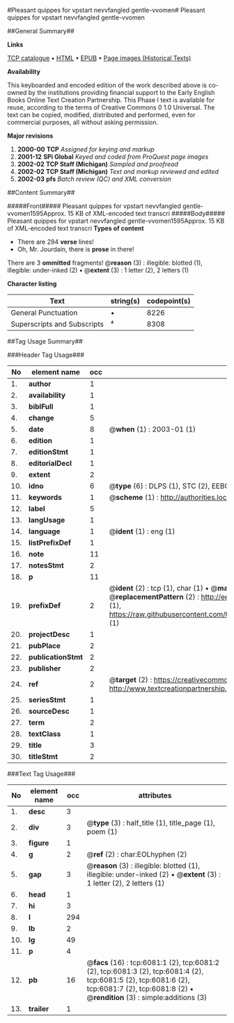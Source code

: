 #Pleasant quippes for vpstart nevvfangled gentle-vvomen#
Pleasant quippes for vpstart nevvfangled gentle-vvomen

##General Summary##

**Links**

[TCP catalogue](http://www.ota.ox.ac.uk/tcp/)  • 
[HTML](http://tei.it.ox.ac.uk/tcp/Texts-HTML/free/A01/A01952.html)  • 
[EPUB](http://tei.it.ox.ac.uk/tcp/Texts-EPUB/free/A01/A01952.epub) • 
[Page images (Historical Texts)](https://data.historicaltexts.jisc.ac.uk/view?pubId=eebo-99841495e&pageId=eebo-99841495e-6081-1)

**Availability**

This keyboarded and encoded edition of the
	       work described above is co-owned by the institutions
	       providing financial support to the Early English Books
	       Online Text Creation Partnership. This Phase I text is
	       available for reuse, according to the terms of Creative
	       Commons 0 1.0 Universal. The text can be copied,
	       modified, distributed and performed, even for
	       commercial purposes, all without asking permission.

**Major revisions**

1. __2000-00__ __TCP__ *Assigned for keying and markup*
1. __2001-12__ __SPi Global__ *Keyed and coded from ProQuest page images*
1. __2002-02__ __TCP Staff (Michigan)__ *Sampled and proofread*
1. __2002-02__ __TCP Staff (Michigan)__ *Text and markup reviewed and edited*
1. __2002-03__ __pfs__ *Batch review (QC) and XML conversion*

##Content Summary##

#####Front#####
Pleasant quippes for vpstart nevvfangled gentle-vvomen1595Approx. 15 KB of XML-encoded text transcri
#####Body#####
Pleasant quippes for vpstart nevvfangled gentle-vvomen1595Approx. 15 KB of XML-encoded text transcri
**Types of content**

  * There are 294 **verse** lines!
  * Oh, Mr. Jourdain, there is **prose** in there!

There are 3 **ommitted** fragments! 
 @__reason__ (3) : illegible: blotted (1), illegible: under-inked (2)  •  @__extent__ (3) : 1 letter (2), 2 letters (1)

**Character listing**


|Text|string(s)|codepoint(s)|
|---|---|---|
|General Punctuation|•|8226|
|Superscripts             and Subscripts|⁴|8308|

##Tag Usage Summary##

###Header Tag Usage###

|No|element name|occ|attributes|
|---|---|---|---|
|1.|__author__|1||
|2.|__availability__|1||
|3.|__biblFull__|1||
|4.|__change__|5||
|5.|__date__|8| @__when__ (1) : 2003-01 (1)|
|6.|__edition__|1||
|7.|__editionStmt__|1||
|8.|__editorialDecl__|1||
|9.|__extent__|2||
|10.|__idno__|6| @__type__ (6) : DLPS (1), STC (2), EEBO-CITATION (1), PROQUEST (1), VID (1)|
|11.|__keywords__|1| @__scheme__ (1) : http://authorities.loc.gov/ (1)|
|12.|__label__|5||
|13.|__langUsage__|1||
|14.|__language__|1| @__ident__ (1) : eng (1)|
|15.|__listPrefixDef__|1||
|16.|__note__|11||
|17.|__notesStmt__|2||
|18.|__p__|11||
|19.|__prefixDef__|2| @__ident__ (2) : tcp (1), char (1)  •  @__matchPattern__ (2) : ([0-9\-]+):([0-9IVX]+) (1), (.+) (1)  •  @__replacementPattern__ (2) : http://eebo.chadwyck.com/downloadtiff?vid=$1&page=$2 (1), https://raw.githubusercontent.com/textcreationpartnership/Texts/master/tcpchars.xml#$1 (1)|
|20.|__projectDesc__|1||
|21.|__pubPlace__|2||
|22.|__publicationStmt__|2||
|23.|__publisher__|2||
|24.|__ref__|2| @__target__ (2) : https://creativecommons.org/publicdomain/zero/1.0/ (1), http://www.textcreationpartnership.org/docs/. (1)|
|25.|__seriesStmt__|1||
|26.|__sourceDesc__|1||
|27.|__term__|2||
|28.|__textClass__|1||
|29.|__title__|3||
|30.|__titleStmt__|2||


###Text Tag Usage###

|No|element name|occ|attributes|
|---|---|---|---|
|1.|__desc__|3||
|2.|__div__|3| @__type__ (3) : half_title (1), title_page (1), poem (1)|
|3.|__figure__|1||
|4.|__g__|2| @__ref__ (2) : char:EOLhyphen (2)|
|5.|__gap__|3| @__reason__ (3) : illegible: blotted (1), illegible: under-inked (2)  •  @__extent__ (3) : 1 letter (2), 2 letters (1)|
|6.|__head__|1||
|7.|__hi__|3||
|8.|__l__|294||
|9.|__lb__|2||
|10.|__lg__|49||
|11.|__p__|4||
|12.|__pb__|16| @__facs__ (16) : tcp:6081:1 (2), tcp:6081:2 (2), tcp:6081:3 (2), tcp:6081:4 (2), tcp:6081:5 (2), tcp:6081:6 (2), tcp:6081:7 (2), tcp:6081:8 (2)  •  @__rendition__ (3) : simple:additions (3)|
|13.|__trailer__|1||
